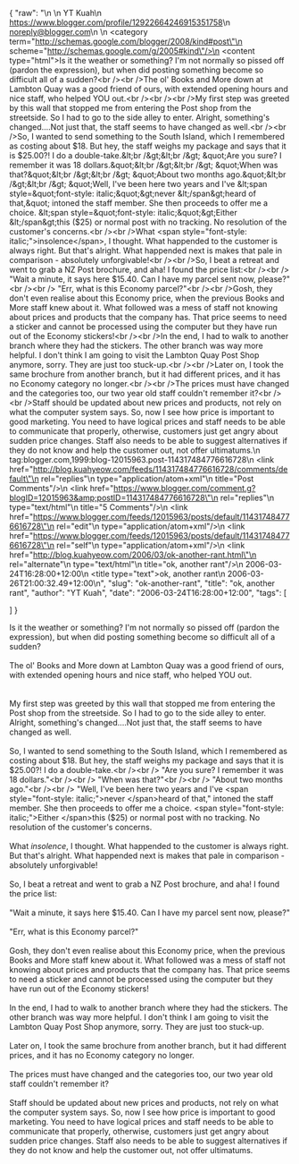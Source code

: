 {
  "raw": "<entry>\n  <author>\n    <name>YT Kuah</name>\n    <uri>https://www.blogger.com/profile/12922664246915351758</uri>\n    <email>noreply@blogger.com</email>\n  </author>\n  <category term=\"http://schemas.google.com/blogger/2008/kind#post\"\n    scheme=\"http://schemas.google.com/g/2005#kind\"/>\n  <content type=\"html\">Is it the weather or something? I'm not normally so pissed off (pardon the expression), but when did posting something become so difficult all of a sudden?&lt;br /&gt;&lt;br /&gt;The ol'  Books and More down at Lambton  Quay was a good friend of ours, with extended opening hours and nice staff, who helped YOU out.&lt;br /&gt;&lt;br /&gt;&lt;br /&gt;My first step was greeted by this wall that stopped me from entering the Post shop from the streetside. So I had to go to the side alley to enter. Alright, something's changed....Not just that, the staff seems to have changed as well.&lt;br /&gt;&lt;br /&gt;So, I wanted to send something to the South Island, which I remembered as costing about $18. But hey, the staff weighs my package and says that it is $25.00?! I do a double-take.&lt;br /&gt;&lt;br /&gt;   &quot;Are you sure? I remember it was 18 dollars.&quot;&lt;br /&gt;&lt;br /&gt;   &quot;When was that?&quot;&lt;br /&gt;&lt;br /&gt;   &quot;About two months ago.&quot;&lt;br /&gt;&lt;br /&gt;   &quot;Well, I've been here two years and I've &lt;span style=&quot;font-style: italic;&quot;&gt;never &lt;/span&gt;heard of that,&quot; intoned the staff member. She then proceeds to offer me a choice. &lt;span style=&quot;font-style: italic;&quot;&gt;Either &lt;/span&gt;this ($25) or normal post with no tracking. No resolution of the customer's concerns.&lt;br /&gt;&lt;br /&gt;What &lt;span style=&quot;font-style: italic;&quot;&gt;insolence&lt;/span&gt;, I thought. What happended to the customer is always right. But that's alright. What happended next is makes that pale in comparison - absolutely unforgivable!&lt;br /&gt;&lt;br /&gt;So, I beat a retreat and went to grab a NZ Post brochure, and aha! I found the price list:&lt;br /&gt;&lt;br /&gt;    &quot;Wait a minute, it says here $15.40. Can I have my parcel sent now, please?&quot;&lt;br /&gt;&lt;br /&gt;    &quot;Err, what is this Economy parcel?&quot;&lt;br /&gt;&lt;br /&gt;Gosh, they don't even realise about this Economy price, when the previous Books and More staff knew about it. What followed was a mess of staff not knowing about prices and products that the company has. That price seems to need a sticker and cannot be processed using the computer but they have run out of the Economy stickers!&lt;br /&gt;&lt;br /&gt;In the end, I had to walk to another branch where they had the stickers. The other branch was way more helpful. I don't think I am going to visit the Lambton Quay Post Shop anymore, sorry. They are just too stuck-up.&lt;br /&gt;&lt;br /&gt;Later on, I took the same brochure from another branch, but it had different prices, and it has no Economy category no longer.&lt;br /&gt;&lt;br /&gt;The prices must have changed and the categories too, our two year old staff couldn't remember it?&lt;br /&gt;&lt;br /&gt;Staff should be updated about new prices and products, not rely on what the computer system says. So, now I see how price is important to good marketing. You need to have logical prices and staff needs to be able to communicate that properly, otherwise, customers just get angry about sudden price changes. Staff also needs to be able to suggest alternatives if they do not know and help the customer out, not offer ultimatums.</content>\n  <id>tag:blogger.com,1999:blog-12015963.post-114317484776616728</id>\n  <link href=\"http://blog.kuahyeow.com/feeds/114317484776616728/comments/default\"\n    rel=\"replies\"\n    type=\"application/atom+xml\"\n    title=\"Post Comments\"/>\n  <link href=\"https://www.blogger.com/comment.g?blogID=12015963&amp;postID=114317484776616728\"\n    rel=\"replies\"\n    type=\"text/html\"\n    title=\"5 Comments\"/>\n  <link href=\"https://www.blogger.com/feeds/12015963/posts/default/114317484776616728\"\n    rel=\"edit\"\n    type=\"application/atom+xml\"/>\n  <link href=\"https://www.blogger.com/feeds/12015963/posts/default/114317484776616728\"\n    rel=\"self\"\n    type=\"application/atom+xml\"/>\n  <link href=\"http://blog.kuahyeow.com/2006/03/ok-another-rant.html\"\n    rel=\"alternate\"\n    type=\"text/html\"\n    title=\"ok, another rant\"/>\n  <published>2006-03-24T16:28:00+12:00</published>\n  <title type=\"text\">ok, another rant</title>\n  <updated>2006-03-26T21:00:32.49+12:00</updated>\n</entry>",
  "slug": "ok-another-rant",
  "title": "ok, another rant",
  "author": "YT Kuah",
  "date": "2006-03-24T16:28:00+12:00",
  "tags": [

  ]
}

Is it the weather or something? I'm not normally so pissed off (pardon the expression), but when did posting something become so difficult all of a sudden?<br /><br />The ol'  Books and More down at Lambton  Quay was a good friend of ours, with extended opening hours and nice staff, who helped YOU out.<br /><br /><br />My first step was greeted by this wall that stopped me from entering the Post shop from the streetside. So I had to go to the side alley to enter. Alright, something's changed....Not just that, the staff seems to have changed as well.<br /><br />So, I wanted to send something to the South Island, which I remembered as costing about $18. But hey, the staff weighs my package and says that it is $25.00?! I do a double-take.<br /><br />   "Are you sure? I remember it was 18 dollars."<br /><br />   "When was that?"<br /><br />   "About two months ago."<br /><br />   "Well, I've been here two years and I've <span style="font-style: italic;">never </span>heard of that," intoned the staff member. She then proceeds to offer me a choice. <span style="font-style: italic;">Either </span>this ($25) or normal post with no tracking. No resolution of the customer's concerns.<br /><br />What <span style="font-style: italic;">insolence</span>, I thought. What happended to the customer is always right. But that's alright. What happended next is makes that pale in comparison - absolutely unforgivable!<br /><br />So, I beat a retreat and went to grab a NZ Post brochure, and aha! I found the price list:<br /><br />    "Wait a minute, it says here $15.40. Can I have my parcel sent now, please?"<br /><br />    "Err, what is this Economy parcel?"<br /><br />Gosh, they don't even realise about this Economy price, when the previous Books and More staff knew about it. What followed was a mess of staff not knowing about prices and products that the company has. That price seems to need a sticker and cannot be processed using the computer but they have run out of the Economy stickers!<br /><br />In the end, I had to walk to another branch where they had the stickers. The other branch was way more helpful. I don't think I am going to visit the Lambton Quay Post Shop anymore, sorry. They are just too stuck-up.<br /><br />Later on, I took the same brochure from another branch, but it had different prices, and it has no Economy category no longer.<br /><br />The prices must have changed and the categories too, our two year old staff couldn't remember it?<br /><br />Staff should be updated about new prices and products, not rely on what the computer system says. So, now I see how price is important to good marketing. You need to have logical prices and staff needs to be able to communicate that properly, otherwise, customers just get angry about sudden price changes. Staff also needs to be able to suggest alternatives if they do not know and help the customer out, not offer ultimatums.